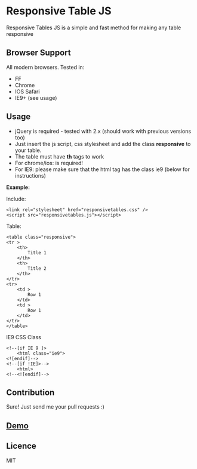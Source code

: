 Responsive Table JS
===================

Responsive Tables JS is a simple and fast method for making any table responsive

Browser Support
---------------

All modern browsers. Tested in:
* FF
* Chrome
* IOS Safari
* IE9+ (see usage)

Usage
------

* jQuery is required - tested with 2.x (should work with previous versions too)
* Just insert the js script, css stylesheet and add the class **responsive** to your table.
* The table must have **th** tags to work
* For chrome/ios: <!DOCTYPE html> is required!
* For IE9: please make sure that the html tag has the class ie9 (below for instructions)

**Example:**

Include:

    <link rel="stylesheet" href="responsivetables.css" />
    <script src="responsivetables.js"></script>
 
Table:

    <table class="responsive">
    <tr >
        <th>
            Title 1
        </th>
        <th>
            Title 2
        </th>
    </tr>
    <tr>
        <td >
            Row 1
        </td>
        <td >
            Row 1
        </td>
    </tr>
    </table>

IE9 CSS Class

    <!--[if IE 9 ]>
        <html class="ie9">
    <![endif]-->
    <!--[if !IE]>-->
        <html>
    <!--<![endif]-->

Contribution
------------

Sure! Just send me your pull requests :)

[Demo]
----

Licence
-------

MIT

[Demo]:http://smasala.github.io/responsive-tables-js/demo.html
